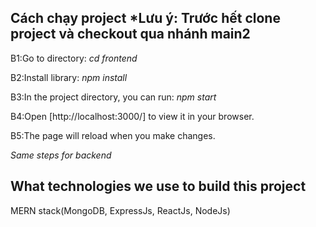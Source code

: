 Cách chạy project
*Lưu ý: Trước hết clone project và checkout qua nhánh main2
---
B1:Go to directory: _cd frontend_

B2:Install library: _npm install_

B3:In the project directory, you can run: _npm start_

B4:Open [http://localhost:3000/] to view it in your browser.

B5:The page will reload when you make changes.

_Same steps for backend_

What technologies we use to build this project
---
MERN stack(MongoDB, ExpressJs, ReactJs, NodeJs)

